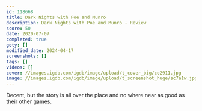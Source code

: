 ```yaml
---
id: 118668
title: Dark Nights with Poe and Munro
description: Dark Nights with Poe and Munro - Review
score: 50
date: 2020-07-07
completed: true
goty: []
modified_date: 2024-04-17
screenshots: []
tags: []
videos: []
cover: //images.igdb.com/igdb/image/upload/t_cover_big/co2911.jpg
image: //images.igdb.com/igdb/image/upload/t_screenshot_huge/sc7a1w.jpg
---
```

Decent, but the story is all over the place and no where near as good as their other games.